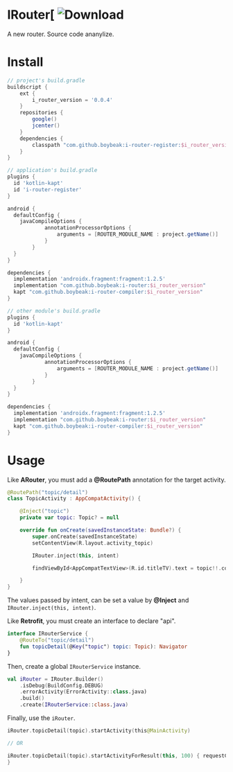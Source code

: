 # IRouter[ ![Download](https://img.shields.io/badge/I--Router-0.05-blue)
A new router. Source code ananylize.

# Install

```groovy
// project's build.gradle
buildscript {
    ext {
        i_router_version = '0.0.4'
    }
    repositories {
        google()
        jcenter()
    }
    dependencies {
        classpath "com.github.boybeak:i-router-register:$i_router_version"
    }
}
```

```groovy
// application's build.gradle
plugins {
  id 'kotlin-kapt'
  id 'i-router-register'
}

android {
  defaultConfig {
    javaCompileOptions {
            annotationProcessorOptions {
                arguments = [ROUTER_MODULE_NAME : project.getName()]
            }
        }
  }
}

dependencies {
  implementation 'androidx.fragment:fragment:1.2.5'
  implementation "com.github.boybeak:i-router:$i_router_version"
  kapt "com.github.boybeak:i-router-compiler:$i_router_version"
}
```

```groovy
// other module's build.gradle
plugins {
  id 'kotlin-kapt'
}

android {
  defaultConfig {
    javaCompileOptions {
            annotationProcessorOptions {
                arguments = [ROUTER_MODULE_NAME : project.getName()]
            }
        }
  }
}

dependencies {
  implementation 'androidx.fragment:fragment:1.2.5'
  implementation "com.github.boybeak:i-router:$i_router_version"
  kapt "com.github.boybeak:i-router-compiler:$i_router_version"
}
```



# Usage

Like **ARouter**, you must add  a **@RoutePath** annotation for the target activity.

```kotlin
@RoutePath("topic/detail")
class TopicActivity : AppCompatActivity() {

    @Inject("topic")
    private var topic: Topic? = null

    override fun onCreate(savedInstanceState: Bundle?) {
        super.onCreate(savedInstanceState)
        setContentView(R.layout.activity_topic)

        IRouter.inject(this, intent)

        findViewById<AppCompatTextView>(R.id.titleTV).text = topic!!.content

    }
}
```

The values passed by intent, can be set a value by **@Inject** and `IRouter.inject(this, intent)`.



Like **Retrofit**, you must create an interface to declare "api".

```kotlin
interface IRouterService {
    @RouteTo("topic/detail")
    fun topicDetail(@Key("topic") topic: Topic): Navigator
}
```

Then, create a global `IRouterService` instance.

```kotlin
val iRouter = IRouter.Builder()
    .isDebug(BuildConfig.DEBUG)
    .errorActivity(ErrorActivity::class.java)
    .build()
    .create(IRouterService::class.java)
```

Finally, use the `iRouter`.

```kotlin
iRouter.topicDetail(topic).startActivity(this@MainActivity)

// OR

iRouter.topicDetail(topic).startActivityForResult(this, 100) { requestCode, resultCode, data ->
}
```